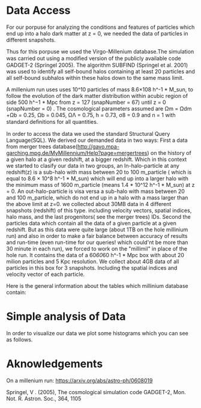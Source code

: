 # Data Access

For our porpuse for analyzing the conditions and features of particles which end up into a halo dark matter at z = 0, we needed the data of particles in different snapshots.

Thus for this porpuse we used the Virgo-Millenium database.The simulation was carried out using a modiﬁed version of the publicly available code GADGET-2  (Springel 2005). The algorithm SUBFIND (Springel et al. 2001) was used to identify all self-bound halos containing at least 20 particles and all self-bound subhalos within these halos down to the same mass limit. 

A millenium run uses  uses 10^10 particles of mass 8.6×108 h^-1 * M_sun, to follow the evolution of the dark matter distribution within acubic region of side 500 h^−1 * Mpc from z = 127 (snapNumber = 67) until z = 0 (snapNumber = 0) . The cosmological parameters assumed are Ωm = Ωdm +Ωb = 0.25, Ωb = 0.045,  ΩΛ = 0.75, h = 0.73, σ8 = 0.9 and n = 1 with standard deﬁnitions for all quantities. 

In order to access the data we used the standard Structural Query Language(SQL). 
We derived our demanded data in two ways: 
First a data from merger trees database(http://gavo.mpa-garching.mpg.de/MyMillennium/Help?page=mergertrees) on the history of a given halo at a given redshift, at a bigger redshift. Which in this context we started to clasify our data in two groups, an In-halo-particle at any redshift(z) is a sub-halo with mass between 20 to 100 m_particle ( which is equal to 8.6 × 10^8 h^-1 * M_sun) which will end up into a larger halo with the minimum mass of 1600 m_particle (means 1.4 * 10^12 h^-1 * M_sun) at z = 0. An out-halo-particle is visa versa a sub-halo with mass between 20 and 100 m_particle, which do not end up in a halo with a mass larger than the above limit at z=0. we collected about 30MB data in 4 different snapshots (redshift) of this type. including  velocity vectors, spatial indices, halo mass, and the last progenitors( see the merger trees) IDs.
Second the particles data which contain all the data of a given particle at a given redshift. But as this data were quite large (about 1TB on the hole millinium run) and also in order to make a fair balance between accuracy of results and run-time (even run-time for our queries! which could'nt be more than 30 minute in each run), we forced to work on the "millimil" in place of the hole run. It contains the data of a 60*60*60 h^-1 * Mpc box with about 20 milion particles and 5 Kpc resolution. We collect about 4GB data of all particles in this box for 3 snapshots. Including the spatial indices and velocity vector of each particle.

Here is the general information about the tables which millinium database contain:


# Simple analysis of Data

In order to visualize our data we plot some histograms which you can see as follows.

# Aknowledgements

On a millenium run: https://arxiv.org/abs/astro-ph/0608019

Springel, V . (2005), The cosmological simulation code GADGET-2, Mon. Not. R. Astron. Soc., 364, 1105 
